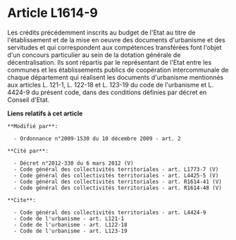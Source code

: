 # Article L1614-9

Les crédits précédemment inscrits au budget de l'Etat au titre de l'établissement et de la mise en oeuvre des documents
d'urbanisme et des servitudes et qui correspondent aux compétences transférées font l'objet d'un concours particulier au sein
de la dotation générale de décentralisation. Ils sont répartis par le représentant de l'Etat entre les communes et les
établissements publics de coopération intercommunale de chaque département qui réalisent les documents d'urbanisme mentionnés
aux articles L. 121-1, L. 122-18 et L. 123-19 du code de l'urbanisme et L. 4424-9 du présent code, dans des conditions
définies par décret en Conseil d'Etat.

**Liens relatifs à cet article**

	**Modifié par**:

	  - Ordonnance n°2009-1530 du 10 décembre 2009 - art. 2

	**Cité par**:

	  - Décret n°2012-330 du 6 mars 2012 (V)
	  - Code général des collectivités territoriales - art. L1773-7 (V)
	  - Code général des collectivités territoriales - art. L4425-5 (V)
	  - Code général des collectivités territoriales - art. R1614-41 (V)
	  - Code général des collectivités territoriales - art. R1614-48 (V)

	**Cite**:

	  - Code général des collectivités territoriales - art. L4424-9
	  - Code de l'urbanisme - art. L121-1
	  - Code de l'urbanisme - art. L122-18
	  - Code de l'urbanisme - art. L123-19
